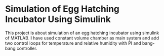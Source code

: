 # Simulation of Egg Hatching Incubator Using Simulink

This project is about simulation of an egg hatching incubator using simulink of MATLAB. I have used constant volume chamber as main system and add two control loops for temperature and relative humidity with PI and bang-bang controller.
